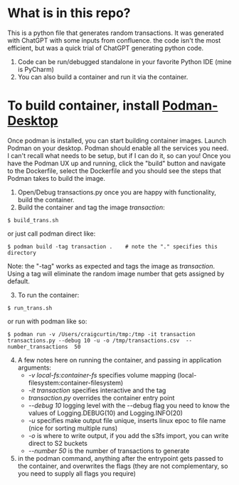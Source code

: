
# What is in this repo?
This is a python file that generates random transactions. It was generated with ChatGPT with some inputs from confluence. the code isn't the most efficient, but was a quick trial of ChatGPT generating python code.

1. Code can be run/debugged standalone in your favorite Python IDE (mine is PyCharm)
2. You can also build a container and run it via the container.

# To build container, install [Podman-Desktop](https://podman-desktop.io/docs/installation)
Once podman is installed, you can start building container images. Launch Podman on your desktop. Podman should enable all the services you need. I can't recall what needs to be setup, but if I can do it, so can you! Once you have the Podman UX up and running, click the "build" button and navigate to the Dockerfile, select the Dockerfile and you should see the steps that Podman takes to build the image.

1. Open/Debug transactions.py once you are happy with functionality, build the container.
2. Build the container and tag the image _transaction_:
```
$ build_trans.sh
```
    
or just call podman direct like:

``` 
$ podman build -tag transaction .    # note the "." specifies this directory
```

Note: the "-tag" works as expected and tags the image as _transaction_. Using a tag will eliminate the random image number that gets assigned by default. 

3. To run the container:
```
$ run_trans.sh
```
or run with podman like so:

```
$ podman run -v /Users/craigcurtin/tmp:/tmp -it transaction transactions.py --debug 10 -u -o /tmp/transactions.csv  --number_transactions  50
```
4. A few notes here on running the container, and passing in application arguments: 
   - _-v local-fs:container-fs_ specifies volume mapping (local-filesystem:container-filesystem)
   - _-it transaction_ specifies interactive and the tag
   - _transaction.py_ overrides the container entry point
   - _--debug 10_ logging level with the --debug flag you need to know the values of Logging.DEBUG(10) and Logging.INFO(20)
   - _-u_ specifies make output file unique, inserts linux epoc to file name (nice for sorting multiple runs)
   - _-o_ is where to write output, if you add the s3fs import, you can write direct to S2 buckets
   - _--number 50_ is the number of transactions to generate
5. in the podman command, anything after the entrypoint gets passed to the container, and overwrites the flags (they are not complementary, so you need to supply all flags you require)